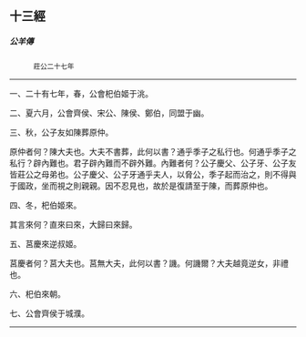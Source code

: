 

## 十三經

##### 公羊傳
　　　`莊公二十七年`

* * *

一、二十有七年，春，公會𣏌伯姬于洮。

二、夏六月，公會齊侯、宋公、陳侯、鄭伯，同盟于幽。

三、秋，公子友如陳葬原仲。

原仲者何？陳大夫也。大夫不書葬，此何以書？通乎季子之私行也。何通乎季子之私行？辟內難也。君子辟內難而不辟外難。內難者何？公子慶父、公子牙、公子友皆莊公之母弟也。公子慶父、公子牙通乎夫人，以脅公，季子起而治之，則不得與于國政，坐而視之則親親。因不忍見也，故於是復請至于陳，而葬原仲也。

四、冬，𣏌伯姬來。

其言來何？直來曰來，大歸曰來歸。

五、莒慶來逆叔姬。

莒慶者何？莒大夫也。莒無大夫，此何以書？譏。何譏爾？大夫越竟逆女，非禮也。

六、𣏌伯來朝。

七、公會齊侯于城濮。

* * *

